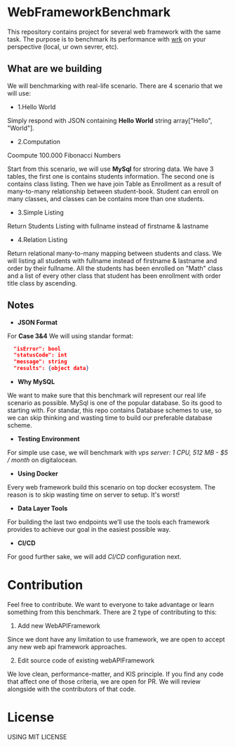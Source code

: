 # WebFrameworkBenchmark
This repository contains project for several web framework with the same task. The purpose is to benchmark its performance with [wrk](https://github.com/wg/wrk) on your perspective (local, ur own sevrer, etc).

## What are we building
We will benchmarking with real-life scenario. There are 4 scenario that we will use:

- 1.Hello World

Simply respond with JSON containing __Hello World__ string array["Hello", "World"].

- 2.Computation

Coompute 100.000 Fibonacci Numbers

Start from this scenario, we will use __MySql__ for stroring data.
We have 3 tables, the first one is contains students information. The second one is contains class listing. Then we have join Table as Enrollment as a result of many-to-many relationship between student-book. Student can enroll on many classes, and classes can be contains more than one students.

- 3.Simple Listing

Return Students Listing with fullname instead of firstname & lastname

- 4.Relation Listing

Return relational many-to-many mapping between students and class. We will listing  all students with fullname instead of firstname & lastname and order by their fullname. All the students has been enrolled on "Math" class and a list of every other class that student has been enrollment with order title class by ascending.

## Notes

- __JSON Format__

For __Case 3&4__ We will using standar format:

```json
  "isError": bool
  "statusCode": int
  "message": string
  "results": {object data}
```

- __Why MySQL__

We want to make sure that this benchmark will represent our real life scenario as possible. MySql is one of the popular database. So its good to starting with. For standar, this repo contains Database schemes to use, so we can skip thinking and wasting time to build our preferable database scheme.

- __Testing Environment__

For simple use case, we will benchmark with _vps server: 1 CPU, 512 MB - $5 / month_ on digitalocean.

- __Using Docker__

Every web framework build this scenario on top docker ecosystem. The reason is to skip wasting time on server to setup. It's worst!

- __Data Layer Tools__

For building the last two endpoints we’ll use the tools each framework provides to achieve our goal in the easiest possible way.

- __CI/CD__

For good further sake, we will add _CI/CD_ configuration next.

# Contribution
Feel free to contribute. We want to everyone to take advantage or learn something from this benchmark. There are 2 type of contributing to this:

1. Add new WebAPIFramework

Since we dont have any limitation to use framework, we are open to accept any new web api framework approaches.

2. Edit source code of existing webAPIFramework

We love clean, performance-matter, and KIS principle. If you find any code that affect one of those criteria, we are open for PR. We will review alongside with the contributors of that code.

# License
USING MIT LICENSE
